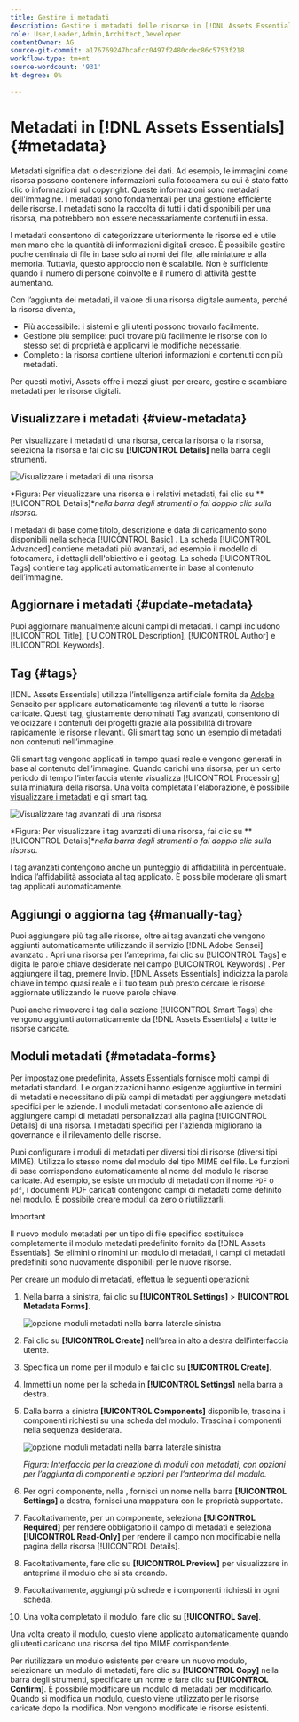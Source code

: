 ```yaml
---
title: Gestire i metadati
description: Gestire i metadati delle risorse in [!DNL Assets Essentials]
role: User,Leader,Admin,Architect,Developer
contentOwner: AG
source-git-commit: a176769247bcafcc0497f2480cdec86c5753f218
workflow-type: tm+mt
source-wordcount: '931'
ht-degree: 0%

---
```



# Metadati in [!DNL Assets Essentials] {#metadata}

Metadati significa dati o descrizione dei dati. Ad esempio, le immagini come risorsa possono contenere informazioni sulla fotocamera su cui è stato fatto clic o informazioni sul copyright. Queste informazioni sono metadati dell&#39;immagine. I metadati sono fondamentali per una gestione efficiente delle risorse. I metadati sono la raccolta di tutti i dati disponibili per una risorsa, ma potrebbero non essere necessariamente contenuti in essa.

I metadati consentono di categorizzare ulteriormente le risorse ed è utile man mano che la quantità di informazioni digitali cresce. È possibile gestire poche centinaia di file in base solo ai nomi dei file, alle miniature e alla memoria. Tuttavia, questo approccio non è scalabile. Non è sufficiente quando il numero di persone coinvolte e il numero di attività gestite aumentano.

Con l’aggiunta dei metadati, il valore di una risorsa digitale aumenta, perché la risorsa diventa,

* Più accessibile: i sistemi e gli utenti possono trovarlo facilmente.
* Gestione più semplice: puoi trovare più facilmente le risorse con lo stesso set di proprietà e applicarvi le modifiche necessarie.
* Completo : la risorsa contiene ulteriori informazioni e contenuti con più metadati.

Per questi motivi, Assets offre i mezzi giusti per creare, gestire e scambiare metadati per le risorse digitali.

## Visualizzare i metadati {#view-metadata}

Per visualizzare i metadati di una risorsa, cerca la risorsa o la risorsa, seleziona la risorsa e fai clic su **[!UICONTROL Details]** nella barra degli strumenti.

![Visualizzare i metadati di una risorsa](assets/metadata-view1.png)

*Figura: Per visualizzare una risorsa e i relativi metadati, fai clic su **[!UICONTROL Details]**nella barra degli strumenti o fai doppio clic sulla risorsa.*

I metadati di base come titolo, descrizione e data di caricamento sono disponibili nella scheda [!UICONTROL Basic] . La scheda [!UICONTROL Advanced] contiene metadati più avanzati, ad esempio il modello di fotocamera, i dettagli dell&#39;obiettivo e i geotag. La scheda [!UICONTROL Tags] contiene tag applicati automaticamente in base al contenuto dell’immagine.

## Aggiornare i metadati {#update-metadata}

Puoi aggiornare manualmente alcuni campi di metadati. I campi includono [!UICONTROL Title], [!UICONTROL Description], [!UICONTROL Author] e [!UICONTROL Keywords].

## Tag {#tags}

[!DNL Assets Essentials] utilizza l’intelligenza artificiale fornita da  [Adobe ](https://www.adobe.com/it/sensei.html) Senseito per applicare automaticamente tag rilevanti a tutte le risorse caricate. Questi tag, giustamente denominati Tag avanzati, consentono di velocizzare i contenuti dei progetti grazie alla possibilità di trovare rapidamente le risorse rilevanti. Gli smart tag sono un esempio di metadati non contenuti nell’immagine.

Gli smart tag vengono applicati in tempo quasi reale e vengono generati in base al contenuto dell’immagine. Quando carichi una risorsa, per un certo periodo di tempo l’interfaccia utente visualizza [!UICONTROL Processing] sulla miniatura della risorsa. Una volta completata l&#39;elaborazione, è possibile [visualizzare i metadati](#view-metadata) e gli smart tag.

![Visualizzare tag avanzati di una risorsa](assets/metadata-view-tags.png)

*Figura: Per visualizzare i tag avanzati di una risorsa, fai clic su **[!UICONTROL Details]**nella barra degli strumenti o fai doppio clic sulla risorsa.*

I tag avanzati contengono anche un punteggio di affidabilità in percentuale. Indica l’affidabilità associata al tag applicato. È possibile moderare gli smart tag applicati automaticamente.

## Aggiungi o aggiorna tag {#manually-tag}

Puoi aggiungere più tag alle risorse, oltre ai tag avanzati che vengono aggiunti automaticamente utilizzando il servizio [!DNL Adobe Sensei] avanzato . Apri una risorsa per l’anteprima, fai clic su [!UICONTROL Tags] e digita le parole chiave desiderate nel campo [!UICONTROL Keywords] . Per aggiungere il tag, premere Invio. [!DNL Assets Essentials] indicizza la parola chiave in tempo quasi reale e il tuo team può presto cercare le risorse aggiornate utilizzando le nuove parole chiave.

Puoi anche rimuovere i tag dalla sezione [!UICONTROL Smart Tags] che vengono aggiunti automaticamente da [!DNL Assets Essentials] a tutte le risorse caricate.

## Moduli metadati {#metadata-forms}

Per impostazione predefinita, Assets Essentials fornisce molti campi di metadati standard. Le organizzazioni hanno esigenze aggiuntive in termini di metadati e necessitano di più campi di metadati per aggiungere metadati specifici per le aziende. I moduli metadati consentono alle aziende di aggiungere campi di metadati personalizzati alla pagina [!UICONTROL Details] di una risorsa. I metadati specifici per l&#39;azienda migliorano la governance e il rilevamento delle risorse.

Puoi configurare i moduli di metadati per diversi tipi di risorse (diversi tipi MIME). Utilizza lo stesso nome del modulo del tipo MIME del file. Le funzioni di base corrispondono automaticamente al nome del modulo le risorse caricate. Ad esempio, se esiste un modulo di metadati con il nome `PDF` o `pdf`, i documenti PDF caricati contengono campi di metadati come definito nel modulo. È possibile creare moduli da zero o riutilizzarli.

>[!IMPORTANT]
>
>Il nuovo modulo metadati per un tipo di file specifico sostituisce completamente il modulo metadati predefinito fornito da [!DNL Assets Essentials]. Se elimini o rinomini un modulo di metadati, i campi di metadati predefiniti sono nuovamente disponibili per le nuove risorse.

Per creare un modulo di metadati, effettua le seguenti operazioni:

1. Nella barra a sinistra, fai clic su **[!UICONTROL Settings]** > **[!UICONTROL Metadata Forms]**.

   ![opzione moduli metadati nella barra laterale sinistra](assets/metadata-forms-sidebar.png)

1. Fai clic su **[!UICONTROL Create]** nell’area in alto a destra dell’interfaccia utente.
1. Specifica un nome per il modulo e fai clic su **[!UICONTROL Create]**.
1. Immetti un nome per la scheda in **[!UICONTROL Settings]** nella barra a destra.
1. Dalla barra a sinistra **[!UICONTROL Components]** disponibile, trascina i componenti richiesti su una scheda del modulo. Trascina i componenti nella sequenza desiderata.

   ![opzione moduli metadati nella barra laterale sinistra](assets/metadata-form-new.png)

   *Figura: Interfaccia per la creazione di moduli con metadati, con opzioni per l’aggiunta di componenti e opzioni per l’anteprima del modulo.*

1. Per ogni componente, nella , fornisci un nome nella barra **[!UICONTROL Settings]** a destra, fornisci una mappatura con le proprietà supportate.
1. Facoltativamente, per un componente, seleziona **[!UICONTROL Required]** per rendere obbligatorio il campo di metadati e seleziona **[!UICONTROL Read-Only]** per rendere il campo non modificabile nella pagina della risorsa [!UICONTROL Details].
1. Facoltativamente, fare clic su **[!UICONTROL Preview]** per visualizzare in anteprima il modulo che si sta creando.
1. Facoltativamente, aggiungi più schede e i componenti richiesti in ogni scheda.
1. Una volta completato il modulo, fare clic su **[!UICONTROL Save]**.

Una volta creato il modulo, questo viene applicato automaticamente quando gli utenti caricano una risorsa del tipo MIME corrispondente.

Per riutilizzare un modulo esistente per creare un nuovo modulo, selezionare un modulo di metadati, fare clic su **[!UICONTROL Copy]** nella barra degli strumenti, specificare un nome e fare clic su **[!UICONTROL Confirm]**. È possibile modificare un modulo di metadati per modificarlo. Quando si modifica un modulo, questo viene utilizzato per le risorse caricate dopo la modifica. Non vengono modificate le risorse esistenti.

<!-- TBD: Cannot create a form using the second option. Documenting only the first option for now.
To reuse an existing form to create a new form, do one of these:

* Select a metadata form and click **[!UICONTROL Copy]** from the toolbar, provide a name, and click **[!UICONTROL Confirm]**.

* Click **[!UICONTROL Create]**, select **[!UICONTROL Use existing form structure as template]** option, and select an existing form. 
-->

<!-- TBD: Queries for PM and engg.

Can we edit the existing metadata in any form?

How to moderate smart tags?

Allow or deny list for smart tags?

What about Tags displayed just above Smart Tags in the UI?

Is there a detailed metadata tab. Where do the other details of an asset go?

How can one search based strictly on the metadata. Similar to AEM Assets GQL queries.
-->

<!-- TBD: Link to related articles if any.

>[!MORELIKETHIS]
>
>* [Search assets](search.md).
-->
